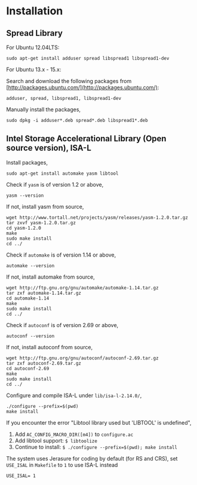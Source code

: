 
Installation
====

Spread Library
---
For Ubuntu 12.04LTS:

```
sudo apt-get install adduser spread libspread1 libspread1-dev
```
For Ubuntu 13.x - 15.x:

Search and download the following packages from [http://packages.ubuntu.com/](http://packages.ubuntu.com/):
```
adduser, spread, libspread1, libspread1-dev
```

Manually install the packages,

```
sudo dpkg -i adduser*.deb spread*.deb libspread1*.deb
```

Intel Storage Accelerational Library (Open source version), ISA-L
---

Install packages,

```
sudo apt-get install automake yasm libtool
```

Check if `yasm` is of version 1.2 or above,
```
yasm --version
```

If not, install yasm from source,
```
wget http://www.tortall.net/projects/yasm/releases/yasm-1.2.0.tar.gz
tar zxvf yasm-1.2.0.tar.gz
cd yasm-1.2.0
make
sudo make install
cd ../
```

Check if `automake` is of version 1.14 or above,
```
automake --version
```

If not, install automake from source,
```
wget http://ftp.gnu.org/gnu/automake/automake-1.14.tar.gz
tar zxf automake-1.14.tar.gz
cd automake-1.14
make
sudo make install
cd ../
```

Check if `autoconf` is of version 2.69 or above,
```
autoconf --version
```

If not, install autoconf from source,
```
wget http://ftp.gnu.org/gnu/autoconf/autoconf-2.69.tar.gz
tar zxf autoconf-2.69.tar.gz
cd autoconf-2.69
make
sudo make install
cd ../
```

Configure and compile ISA-L under `lib/isa-l-2.14.0/`,

```
./configure --prefix=$(pwd)
make install
```

If you encounter the error "Libtool library used but 'LIBTOOL' is undefined",

1. Add `AC_CONFIG_MACRO_DIR([m4])` to `configure.ac`
2. Add libtool support: `$ libtoolize`
3. Continue to install: `$ ./configure --prefix=$(pwd); make install`

The system uses Jerasure for coding by default (for RS and CRS), set `USE_ISAL` in `Makefile` to `1` to use ISA-L instead
```
USE_ISAL= 1
``` 
